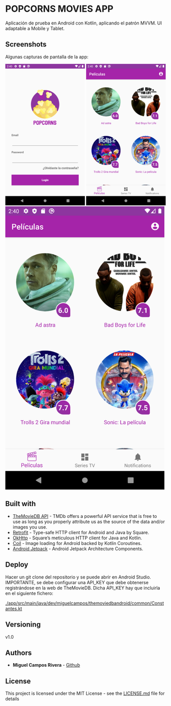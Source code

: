 # POPCORNS MOVIES APP

Aplicación de prueba en Android con Kotlin, aplicando el patrón MVVM. UI adaptable a Mobile y Tablet.

## Screenshots

Algunas capturas de pantalla de la app:

<img src="https://github.com/camposmiguel/TheMovieDBAndroid/blob/master/RESOURCES/Screenshot_1.png" data-canonical-src="https://github.com/camposmiguel/TheMovieDBAndroid/blob/master/RESOURCES/Screenshot_1.png" width="250" />

<img src="https://github.com/camposmiguel/TheMovieDBAndroid/blob/master/RESOURCES/Screenshot_2.png" data-canonical-src="https://github.com/camposmiguel/TheMovieDBAndroid/blob/master/RESOURCES/Screenshot_2.png" width="250" />

<img src="https://github.com/camposmiguel/TheMovieDBAndroid/blob/master/RESOURCES/Screenshot_2.png" data-canonical-src="https://github.com/camposmiguel/TheMovieDBAndroid/blob/master/RESOURCES/Screenshot_3.png" width="500" />

## Built with

* [TheMovieDB API](https://developers.themoviedb.org/3) - TMDb offers a powerful API service that is free to use as long as you properly attribute us as the source of the data and/or images you use.
* [Retrofit](https://github.com/square/retrofit) - Type-safe HTTP client for Android and Java by Square.
* [OkHttp](https://github.com/square/okhttp) - Square’s meticulous HTTP client for Java and Kotlin.
* [Coil](https://github.com/coil-kt/coil) - Image loading for Android backed by Kotlin Coroutines.
* [Android Jetpack](https://developer.android.com/jetpack) - Android Jetpack Architecture Components.

## Deploy

Hacer un git clone del repositorio y se puede abrir en Android Studio. IMPORTANTE, se debe configurar una API_KEY que debe obtenerse registrándose en la web de TheMovieDB. Dicha API_KEY hay que incluirla en el siguiente fichero:

[./app/src/main/java/dev/miguelcampos/themoviedbandroid/common/Constantes.kt](./app/src/main/java/dev/miguelcampos/themoviedbandroid/common/Constantes.kt)


## Versioning

v1.0

## Authors

* **Miguel Campos Rivera** - [Github](https://github.com/camposmiguel)

## License

This project is licensed under the MIT License - see the [LICENSE.md](LICENSE.md) file for details
